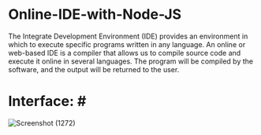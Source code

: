 # Online-IDE-with-Node-JS
The Integrate Development Environment (IDE) provides an environment in which to execute specific programs written in any language. An online or web-based IDE is a compiler that allows us to compile source code and execute it online in several languages. The program will be compiled by the software, and the output will be returned to the user.

# Interface: # #

![Screenshot (1272)](https://user-images.githubusercontent.com/83781242/224624243-64d0890c-7996-439d-9372-b60033b98484.png)
